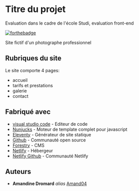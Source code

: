 # Titre du projet

Evaluation dans le cadre de l'école Studi, evaluation front-end

[![forthebadge](http://forthebadge.com/images/badges/built-with-love.svg)](http://forthebadge.com)

Site fictif d'un photographe professionnel

## Rubriques du site

Le site comporte 4 pages:

- accueil
- tarifs et prestations
- galerie
- contact

## Fabriqué avec

- [visual studio code](https://code.visualstudio.com/) - Editeur de code
- [Nunjucks](https://www.11ty.dev/docs/languages/nunjucks/) - Moteur de template complet pour javascript
- [Eleventy](https://www.11ty.dev/) - Générateur de site statique
- [Github](https://github.com/) - Communauté open source
- [Forestry](https://forestry.io/) - CMS
- [Netlify](https://www.netlify.com/) - Hébergeur
- [Netlify Github](https://github.com/netlify) - Communauté Netlify

## Auteurs

- **Amandine Dromard** _alias_ [Amand04](https://github.com/Amand04)
